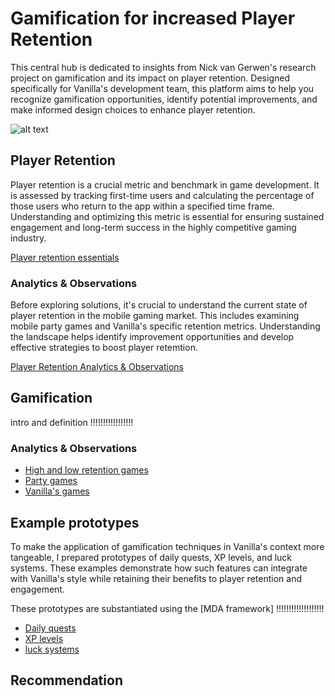 # Gamification for increased Player Retention
This central hub is dedicated to insights from Nick van Gerwen's research project on gamification and its impact on player retention. Designed specifically for Vanilla's development team, this platform aims to help you recognize gamification opportunities, identify potential improvements, and make informed design choices to enhance player retention.

![alt text](https://www.jonathan-petitcolas.com/img/posts/ascii-art-converter/homer.png)

## Player Retention
Player retention is a crucial metric and benchmark in game development. It is assessed by tracking first-time users and calculating the percentage of those users who return to the app within a specified time frame. Understanding and optimizing this metric is essential for ensuring sustained engagement and long-term success in the highly competitive gaming industry.

[Player retention essentials](https://github.com/NickVanGerwen/GamificationForPlayerRetention/blob/Readme/PlayerRetentionInfo.md)

### Analytics & Observations
Before exploring solutions, it's crucial to understand the current state of player retention in the mobile gaming market. This includes examining mobile party games and Vanilla's specific retention metrics. Understanding the landscape helps identify improvement opportunities and develop effective strategies to boost player retemtion.

[Player Retention Analytics & Observations](https://github.com/NickVanGerwen/GamificationForPlayerRetention/blob/Readme/PlayerRetentionAnalytics.md)

## Gamification
intro and definition !!!!!!!!!!!!!!!!!

### Analytics & Observations
- [High and low retention games](https://github.com/NickVanGerwen/GamificationForPlayerRetention/blob/Readme/HighAndLowRetentionAnalytics.md)
- [Party games](https://github.com/NickVanGerwen/GamificationForPlayerRetention/blob/Readme/PartyGamesAnalysis.md)
- [Vanilla's games](https://github.com/NickVanGerwen/GamificationForPlayerRetention/blob/Readme/VanillaAnalysis.md)

## Example prototypes
To make the application of gamification techniques in Vanilla's context more tangeable, I prepared prototypes of daily quests, XP levels, and luck systems. These examples demonstrate how such features can integrate  with Vanilla's style while retaining their benefits to player retention and engagement.

These prototypes are substantiated using the [MDA framework] !!!!!!!!!!!!!!!!!!!
- [Daily quests]()
- [XP levels]()
- [luck systems]()

## Recommendation
